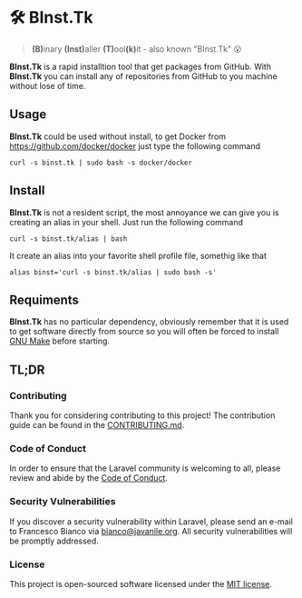 # 🛠️ BInst.Tk

> <b>(B)</b>inary <b>(Inst)</b>aller <b>(T)</b>ool<b>(k)</b>it - also known "BInst.Tk" 😮

**BInst.Tk** is a rapid installtion tool that get packages from GitHub. With **BInst.Tk** you can install any of repositories from GitHub to you machine without lose of time.

## Usage 

**BInst.Tk** could be used without install, to get Docker from <https://github.com/docker/docker> just type the following command

```shell
curl -s binst.tk | sudo bash -s docker/docker
```

## Install

**BInst.Tk** is not a resident script, the most annoyance we can give you is creating an alias in your shell. Just run the following command

```shell
curl -s binst.tk/alias | bash
```

It create an alias into your favorite shell profile file, somethig like that

```shell
alias binst='curl -s binst.tk/alias | sudo bash -s'
```

## Requiments

**BInst.Tk** has no particular dependency, obviously remember that it is used to get software directly from source 
so you will often be forced to install [GNU Make](https://www.gnu.org/software/make/) before starting.

## TL;DR

### Contributing

Thank you for considering contributing to this project! The contribution guide can be found in the [CONTRIBUTING.md](docs/CONTRIBUTING.md).

### Code of Conduct

In order to ensure that the Laravel community is welcoming to all, please review and abide by the [Code of Conduct](docs/CONTRIBUTING.md#code-of-conduct).

### Security Vulnerabilities

If you discover a security vulnerability within Laravel, please send an e-mail to Francesco Bianco via [bianco@javanile.org](mailto:bianco@javanile.org). All security vulnerabilities will be promptly addressed.

### License

This project is open-sourced software licensed under the [MIT license](https://opensource.org/licenses/MIT).
